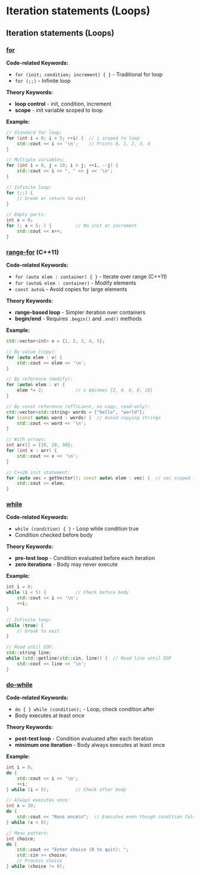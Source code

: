 # Iteration statements (Loops)

## Iteration statements (Loops)

### [for](https://en.cppreference.com/w/cpp/language/for.html)

**Code-related Keywords:**
- `for (init; condition; increment) { }` - Traditional for loop
- `for (;;)` - Infinite loop

**Theory Keywords:**
- **loop control** - init, condition, increment
- **scope** - init variable scoped to loop

**Example:**
```cpp
// Standard for loop:
for (int i = 0; i < 5; ++i) {  // i scoped to loop
    std::cout << i << '\n';    // Prints 0, 1, 2, 3, 4
}

// Multiple variables:
for (int i = 0, j = 10; i < j; ++i, --j) {
    std::cout << i << ", " << j << '\n';
}

// Infinite loop:
for (;;) {
    // break or return to exit
}

// Empty parts:
int x = 0;
for (; x < 5; ) {         // No init or increment
    std::cout << x++;
}
```

### [range-for](https://en.cppreference.com/w/cpp/language/range-for.html) (C++11)

**Code-related Keywords:**
- `for (auto elem : container) { }` - Iterate over range (C++11)
- `for (auto& elem : container)` - Modify elements
- `const auto&` - Avoid copies for large elements

**Theory Keywords:**
- **range-based loop** - Simpler iteration over containers
- **begin/end** - Requires `.begin()` and `.end()` methods

**Example:**
```cpp
std::vector<int> v = {1, 2, 3, 4, 5};

// By value (copy):
for (auto elem : v) {
    std::cout << elem << '\n';
}

// By reference (modify):
for (auto& elem : v) {
    elem *= 2;            // v becomes {2, 4, 6, 8, 10}
}

// By const reference (efficient, no copy, read-only):
std::vector<std::string> words = {"hello", "world"};
for (const auto& word : words) {  // Avoid copying strings
    std::cout << word << '\n';
}

// With arrays:
int arr[] = {10, 20, 30};
for (int x : arr) {
    std::cout << x << '\n';
}

// C++20 init statement:
for (auto vec = getVector(); const auto& elem : vec) {  // vec scoped to loop
    std::cout << elem;
}
```

### [while](https://en.cppreference.com/w/cpp/language/while.html)

**Code-related Keywords:**
- `while (condition) { }` - Loop while condition true
- Condition checked before body

**Theory Keywords:**
- **pre-test loop** - Condition evaluated before each iteration
- **zero iterations** - Body may never execute

**Example:**
```cpp
int i = 0;
while (i < 5) {           // Check before body
    std::cout << i << '\n';
    ++i;
}

// Infinite loop:
while (true) {
    // break to exit
}

// Read until EOF:
std::string line;
while (std::getline(std::cin, line)) {  // Read line until EOF
    std::cout << line << '\n';
}
```

### [do-while](https://en.cppreference.com/w/cpp/language/do.html)

**Code-related Keywords:**
- `do { } while (condition);` - Loop, check condition after
- Body executes at least once

**Theory Keywords:**
- **post-test loop** - Condition evaluated after each iteration
- **minimum one iteration** - Body always executes at least once

**Example:**
```cpp
int i = 0;
do {
    std::cout << i << '\n';
    ++i;
} while (i < 5);          // Check after body

// Always executes once:
int x = 10;
do {
    std::cout << "Runs once\n";  // Executes even though condition false
} while (x < 0);

// Menu pattern:
int choice;
do {
    std::cout << "Enter choice (0 to quit): ";
    std::cin >> choice;
    // Process choice
} while (choice != 0);
```
